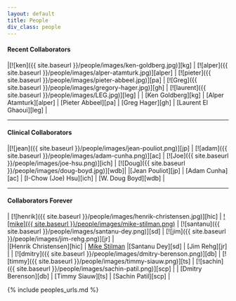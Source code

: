 ```yaml
---
layout: default
title: People
div_class: people
---
```


#### **Recent Collaborators**

|[![ken]({{ site.baseurl }}/people/images/ken-goldberg.jpg)][kg] | [![alper]({{ site.baseurl }}/people/images/alper-atamturk.jpg)][alper] | [![pieter]({{ site.baseurl }}/people/images/pieter-abbeel.jpg)][pa] | [![Greg]({{ site.baseurl }}/people/images/gregory-hager.jpg)][gh] | [![laurent]({{ site.baseurl }}/people/images/LEG.jpg)][leg] |
| [Ken Goldberg][kg]  | [Alper Atamturk][alper] | [Pieter Abbeel][pa] | [Greg Hager][gh] | [Laurent El Ghaoui][leg]  |

---

#### **Clinical Collaborators**  

|[![jean]({{ site.baseurl }}/people/images/jean-pouliot.png)][jp] | [![adam]({{ site.baseurl }}/people/images/adam-cunha.png)][ac] | [![Joe]({{ site.baseurl }}/people/images/joe-hsu.png)][ich] |  [![Doug]({{ site.baseurl }}/people/images/doug-boyd.jpg)][wdb]|
|[Jean Pouliot][jp] | [Adam Cunha][ac] | [I-Chow (Joe) Hsu][ich] |  [W. Doug Boyd][wdb] |

---

#### **Collaborators Forever**

| [![henrik]({{ site.baseurl }}/people/images/henrik-christensen.jpg)][hic] | [![mike]({{ site.baseurl }}/people/images/mike-stilman.png)](http://www.cc.gatech.edu/~mstilman/) | [![santanu]({{ site.baseurl }}/people/images/santanu-dey.png)][sd] | [![jim]({{ site.baseurl }}/people/images/jim-rehg.png)][jr] |  
|[Henrik Christensen][hic] | [Mike Stilman](http://www.cc.gatech.edu/~mstilman/) |[Santanu Dey][sd]  | [Jim Rehg][jr]  | 
| [![dmitry]({{ site.baseurl }}/people/images/dmitry-berenson.png)][db] | [![timmy]({{ site.baseurl }}/people/images/timmy-siauw.png)][ts] | [![sachin]({{ site.baseurl }}/people/images/sachin-patil.png)][scp] |
|  [Dmitry Berenson][db]  | [Timmy Siauw][ts] | [Sachin Patil][scp] |


{% include peoples_urls.md %}